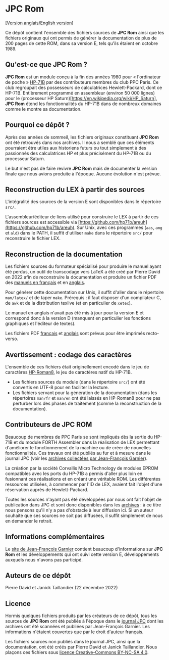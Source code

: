 JPC Rom
=======

[[Version anglais/English version](README.md)]

Ce dépôt contient l'ensemble des fichiers sources de **JPC Rom** ainsi que 
les fichiers originaux qui ont permis de générer la documentation de plus
de 200 pages de cette ROM, dans sa version E, tels qu'ils étaient
en octobre 1989.


Qu'est-ce que JPC Rom ?
-----------------------

**JPC Rom** est un module conçu à la fin des années 1980 pour «
l'ordinateur de poche » [HP-71B](https://en.wikipedia.org/wiki/HP-71B)
par des contributeurs membres du club PPC Paris. Ce club regroupait
des possesseurs de calculatrices Hewlett-Packard, dont ce HP-71B.
Entièrement programmé en assembleur (environ 50 000 lignes) pour le
(processeur HP Saturn)[https://en.wikipedia.org/wiki/HP_Saturn], **JPC
Rom** étend les fonctionnalités du HP-71B dans de nombreux domaines
comme le montre sa documentation.


Pourquoi ce dépôt ?
-------------------

Après des années de sommeil, les fichiers originaux constituant
**JPC Rom** ont été retrouvés dans nos archives. Il nous a semblé
que ces éléments pourraient être utiles aux historiens futurs
ou tout simplement à des passionnés des calculatrices HP et plus
précisément du HP-71B ou du processeur Saturn.

Le but n'est pas de faire revivre **JPC Rom** mais de documenter la
version finale que nous avions produite à l'époque. Aucune évolution
n'est prévue.


Reconstruction du LEX à partir des sources
------------------------------------------

L'intégralité des sources de la version E sont disponibles dans le
répertoire `src/`.

L'assembleur/éditeur de liens utilisé pour construire le
LEX à partir de ces fichiers sources est accessible via
[https://github.com/hp71b/areuh](https://github.com/hp71b/areuh).
Sur Unix, avec ces programmes (`aas`, `amg` et `ald`) dans le PATH,
il suffit d'utiliser `make` dans le répertoire `src/` pour reconstruire
le fichier LEX.


Reconstruction de la documentation
----------------------------------

Les fichiers sources du formateur spécialisé pour produire le
manuel ayant été perdus, un outil de transcodage vers LaTeX
a été créé par Pierre David en 2022 afin de reconstruire
la documentation et produire un fichier PDF des [manuels en
français](https://hp71b.github.io/jpcrom/man-fr.pdf) et en
[anglais](https://hp71b.github.io/jpcrom/man-en.pdf).

Pour générer cette documentation sur Unix, il suffit d'aller dans
le répertoire `man/latex/` et de taper `make`. Prérequis : il faut
disposer d'un compilateur C, de `awk` et de la distribution texlive
(et en particulier de `xetex`).

Le manuel en anglais n'avait pas été mis à jour pour la version E et 
correspond donc à la version D (manquent en particulier 
les fonctions graphiques et l'éditeur de textes).

Les fichiers PDF [français](https://hp71b.github.io/jpcrom/man-fr.pdf)
et [anglais](https://hp71b.github.io/jpcrom/man-en.pdf) sont prévus
pour être imprimés recto-verso.


Avertissement : codage des caractères
-------------------------------------

L'ensemble de ces fichiers était originellement encodé dans le jeu de
caractères [HP-Roman8](https://en.wikipedia.org/wiki/HP_Roman#Roman-8),
le jeu de caractères natif du HP-71B.

  - Les fichiers sources du module (dans le répertoire `src/`) ont été
    convertis en UTF-8 pour en faciliter la lecture.
  - Les fichiers servant pour la génération de la documentation (dans
    les répertoires `man/fr` et `man/en` ont été laissés en HP-Roman8
    pour ne pas perturber lors des phases de traitement (comme la
    reconstruction de la documentation).


Contributeurs de JPC ROM
------------------------

Beaucoup de membres de PPC Paris se sont impliqués dès la sortie du
HP-71B et du module FORTH Assembler dans la réalisation de LEX
permettant d'améliorer le fonctionnement de la machine ou de créer de
nouvelles fonctionnalités. Ces travaux ont été publiés au fur et à
mesure dans le journal JPC (voir les
[archives collectées par Jean-François
Garnier](http://www.jeffcalc.hp41.eu/divers/index.html#jpc])).

La création par la société Corvallis Micro Technology de modules EPROM
compatibles avec les ports du HP-71B a permis d'aller plus loin en
fusionnant ces réalisations et en créant
une véritable ROM.  Les différentes ressources  utilisées,
à commencer par l'ID de LEX, avaient fait l'objet d'une réservation
auprès de Hewlett-Packard.

Toutes les sources n'ayant pas été développées par nous ont fait
l'objet de publication dans JPC et sont donc disponibles dans les
[archives](http://www.jeffcalc.hp41.eu/divers/index.html#jpc) : à ce
titre nous pensons qu'il n'y a pas d'obstacle à leur diffusion ici. Si
un auteur souhaite que ses sources ne soit pas diffusées, il suffit
simplement de nous en demander le retrait.


Informations complémentaires
----------------------------

Le [site de Jean-François
Garnier](http://www.jeffcalc.hp41.eu/emu71/jpcrom.html) contient beaucoup
d'informations sur **JPC Rom** et les développements qui ont suivi cette
version E, développements auxquels nous n'avons pas participé.


Auteurs de ce dépôt
-------------------

Pierre David et Janick Taillandier (22 décembre 2022)


Licence
-------

Hormis quelques fichiers produits par les créateurs de ce dépôt,
tous les sources de **JPC Rom** ont été publiés à l'époque dans le
[journal JPC](http://www.jeffcalc.hp41.eu/divers/index.html#jpc) dont
les archives ont été scannées et publiées par Jean-François Garnier.
Les informations n'étaient couvertes que par le droit d'auteur français.

Les fichiers sources non publiés dans le journal JPC, ainsi que la
documentation, ont été créés par Pierre David et Janick Taillandier.
Nous plaçons ces fichiers sous [licence Creative-Commons BY-NC-SA
4.0](https://creativecommons.org/licenses/by-nc-sa/4.0/).
